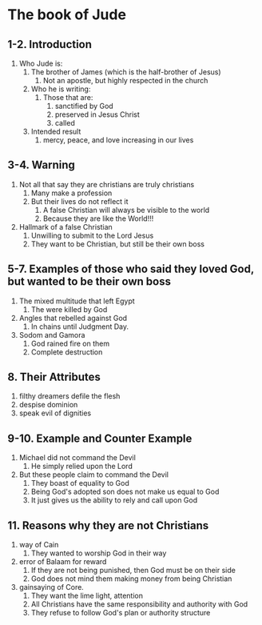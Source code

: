 # The book of Jude

## 1-2. Introduction

1. Who Jude is:
    1. The brother of James (which is the half-brother of Jesus)
        1. Not an apostle, but highly respected in the church
    2. Who he is writing:
        1. Those that are:
            1. sanctified by God
            2. preserved in Jesus Christ
            3. called
    3. Intended result
        1. mercy, peace, and love increasing in our lives

## 3-4. Warning

1. Not all that say they are christians are truly christians
    1. Many make a profession
    2. But their lives do not reflect it
        1. A false Christian will always be visible to the world
        2. Because they are like the World!!!
2. Hallmark of a false Christian
    1. Unwilling to submit to the Lord Jesus
    2. They want to be Christian, but still be their own boss

## 5-7. Examples of those who said they loved God, but wanted to be their own boss

1. The mixed multitude that left Egypt
    1. The were killed by God
2. Angles that rebelled against God
    1. In chains until Judgment Day.
3. Sodom and Gamora
    1. God rained fire on them
    2. Complete destruction

## 8. Their Attributes

1. filthy dreamers defile the flesh
2. despise dominion
3. speak evil of dignities

## 9-10. Example and Counter Example

1. Michael did not command the Devil
    1. He simply relied upon the Lord
2. But these people claim to command the Devil
    1. They boast of equality to God
    2. Being God's adopted son does not make us equal to God
    3. It just gives us the ability to rely and call upon God

## 11. Reasons why they are not Christians

1. way of Cain
    1. They wanted to worship God in their way
2. error of Balaam for reward
    1. If they are not being punished, then God must be on their side
    2. God does not mind them making money from being Christian
3. gainsaying of Core.
    1. They want the lime light, attention
    2. All Christians have the same responsibility and authority with God
    3. They refuse to follow God's plan or authority structure
